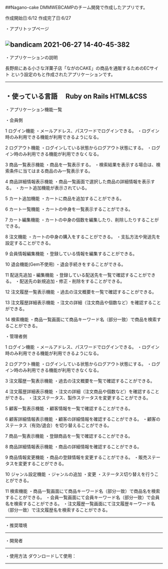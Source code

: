 ##Nagano-cake
DMMWEBCAMPのチーム開発で作成したアプリです。

作成開始日:6/12
作成完了日:6/27

・アプリトップページ



![bandicam 2021-06-27 14-40-45-382](https://user-images.githubusercontent.com/81542430/123534209-6b29e880-d756-11eb-8c6f-8314d1e55f85.jpg)
-------------------------------

・アプリケーションの説明

⻑野県にある⼩さな洋菓⼦店「ながのCAKE」の商品を通販するためのECサイト
という設定のもと作成されたアプリケーションです。




-------------------------------

・使っている言語
　Ruby on Rails
  HTML&CSS
-------------------------------
・アプリケーション機能一覧

・会員側

1 ログイン機能
・メールアドレス、パスワードでログインできる。
・ログイン時のみ利用できる機能が利用できるようになる。

2 ログアウト機能
・ログインしている状態からログアウト状態にする。
・ログイン時のみ利用できる機能が利用できなくなる。

3 商品一覧表示機能
・商品を一覧表示する。
・検索結果を表示する場合は、検索条件に当てはまる商品のみ一覧表示する。

4 商品詳細情報表示機能
・商品一覧画面で選択した商品の詳細情報を表示する。
・カート追加機能が表示されている。

5 カート追加機能
・カートに商品を追加することができる。

6 カート一覧機能
・カートの中身を一覧表示することができる。

7 カート編集機能
・カートの中身の個数を編集したり、削除したりすることができる。

8 注文機能
・カートの中身の購入をすることができる。
・支払方法や発送先を設定することができる。

9 会員情報編集機能
・登録している情報を編集することができる。

10 退会機能(Gem不使用)
・退会手続きをすることができる。

11 配送先追加・編集機能
・登録している配送先を一覧で確認することができる。
・配送先の新規追加・修正・削除をすることができる。

12 注文履歴一覧表示機能
・過去の注文概要を一覧で確認することができる。

13 注文履歴詳細表示機能
・注文の詳細（注文商品や個数など）を確認することができる。

14 検索機能
・商品一覧画面にて商品キーワード名（部分一致）で商品を検索することができる。　　



・管理者側


1 ログイン機能
・メールアドレス、パスワードでログインできる。
・ログイン時のみ利用できる機能が利用できるようになる。

2 ログアウト機能
・ログインしている状態からログアウト状態にする。
・ログイン時のみ利用できる機能が利用できなくなる。

3 注文履歴一覧表示機能
・過去の注文概要を一覧で確認することができる。

4 注文履歴詳細表示機能
・注文の詳細（注文商品や個数など）を確認することができる。
・注文ステータス、製作ステータスを変更することができる。

5 顧客一覧表示機能
・顧客情報を一覧で確認することができる。

6 顧客詳細情報表示機能
・顧客の詳細情報を確認することができる。
・顧客のステータス（有効/退会）を切り替えることができる。

7 商品一覧表示機能
・登録商品を一覧で確認することができる。

8 商品詳細情報表示機能
・商品の詳細情報を確認することができる。

9 商品情報変更機能
・商品の登録情報を変更することができる。
・販売ステータスを変更することができる。

10 ジャンル設定機能
・ジャンルの追加
・変更
・ステータス切り替えを行うことができる。

11 検索機能
・商品一覧画面にて商品キーワード名（部分一致）で商品名を検索することができる。
・会員一覧画面にて会員キーワード名（部分一致）で会員名を検索することができる。
・注文履歴一覧画面にて注文履歴キーワード名（部分一致）で注文履歴名を検索することができる。

-------------------------------

・推奨環境



-------------------------------

・開発者



-------------------------------
・使用方法
ダウンロードして使用：


-------------------------------
